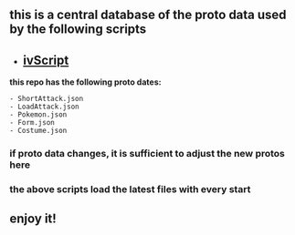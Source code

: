 ## this is a central database of the proto data used by the following scripts

- ## [ivScript](https://github.com/Micha854/ivScript)

**this repo has the following proto dates:**

    - ShortAttack.json
    - LoadAttack.json
    - Pokemon.json
    - Form.json
    - Costume.json

### if proto data changes, it is sufficient to adjust the new protos here

### the above scripts load the latest files with every start

## enjoy it!